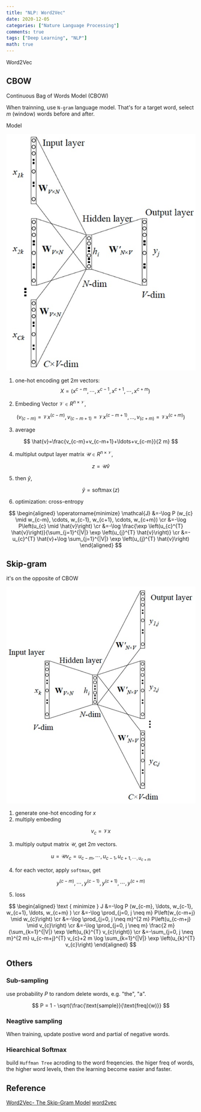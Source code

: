 ```yaml
---
title: "NLP: Word2Vec"
date: 2020-12-05
categories: ["Nature Language Processing"]
comments: true
tags: ["Deep Learning", "NLP"]
math: true
---
```


Word2Vec

## CBOW
Continuous Bag of Words Model (CBOW)

When trainning, use `N-gram` language model. That's for a target word, select $m$ (window) words before and after.

Model  

![parsing](/images/nlp/cbow_network_arch.png)

1. one-hot encoding get $2m$ vectors:
$$X = (x^{c-m}, \cdots, x^{c-1}, x^{c+1}, \cdots, x^{c+m})$$

2. Embeding Vector $\mathcal{V} \in R^{n \times \mathcal{V}}$, 

$$
\left(v_{(c-m)}=\mathcal{V} x^{(c-m)}, v_{(c-m+1)}=\mathcal{V} x^{(c-m+1)}, \ldots, v_{(c+m)}=\mathcal{V} x^{(c+m)}\right)
$$

3. average

$$
\hat{v}=\frac{v_{c-m}+v_{c-m+1}+\ldots+v_{c-m}}{2 m}
$$

4. multiplut output layer matrix $\mathcal{U} \in R^{n \times \mathcal{V}}$,

$$
z = \mathcal{U} \hat{v}
$$

5. then $\hat{y}$,

$$ \hat{y} = \operatorname{softmax}(z)$$

6. optimization: cross-entropy

$$
\begin{aligned}
\operatorname{minimize} \mathcal{J} &=-\log P (w_{c} \mid w_{c-m}, \cdots, w_{c-1}, w_{c+1}, \cdots, w_{c+m}) \cr 
&=-\log P\left(u_{c} \mid \hat{v}\right) \cr 
&=-\log \frac{\exp \left(u_{c}^{T} \hat{v}\right)}{\sum_{j=1}^{|V|} \exp \left(u_{j}^{T} \hat{v}\right)} \cr 
&=-u_{c}^{T} \hat{v}+\log \sum_{j=1}^{|V|} \exp \left(u_{j}^{T} \hat{v}\right)
\end{aligned}
$$

## Skip-gram

it's on the opposite of CBOW

![parsing](/images/nlp/skip_gram_nn.jpg)

1. generate one-hot encoding for $x$
2. multiply embeding

$$v_c = \mathcal{V}x$$

3. multiply output matrix $\mathcal{U}$, get $2m$ vectors.

$$
u = \mathcal{U}v_c = u_{c-m}, \cdots, u_{c-1}, u_{c+1, \cdots, u_{c+m}}
$$ 

4. for each vector, apply `softmax`, get 

$$
y^{(c-m)}, \cdots, y^{(c-1)}, y^{(c+1)}, \cdots, y^{(c+m)}
$$

5. loss 

$$
\begin{aligned}
\text { minimize } J &=-\log P (w_{c-m}, \ldots, w_{c-1}, w_{c+1}, \ldots, w_{c+m} ) \cr 
&=-\log \prod_{j=0, j \neq m} P\left(w_{c-m+j} \mid w_{c}\right) \cr 
&=-\log \prod_{j=0, j \neq m}^{2 m} P\left(u_{c-m+j} \mid v_{c}\right) \cr 
&=-\log \prod_{j=0, j \neq m} \frac{2 m}{\sum_{k=1}^{|V|} \exp \left(u_{k}^{T} v_{c}\right)} \cr 
&=-\sum_{j=0, j \neq m}^{2 m} u_{c-m+j}^{T} v_{c}+2 m \log \sum_{k=1}^{|V|} \exp \left(u_{k}^{T} v_{c}\right)
\end{aligned}
$$


## Others

### Sub-sampling
use probability $P$ to random delete words, e.g. "the", "a".

$$
P = 1 - \sqrt{\frac{\text{sample}}{\text{freq}(w)}}
$$

### Neagtive sampling

When training, update postive word and partial of negative words.

### Hiearchical Softmax
build `Huffman Tree` acroding to the word freqencies.
the higer freq of words, the higher word levels, then the learning become easier and faster. 


## Reference 

[Word2Vec- The Skip-Gram Model](http://mccormickml.com/2016/04/19/word2vec-tutorial-the-skip-gram-model/)
[word2vec](https://blog.razrlele.com/p/2455)